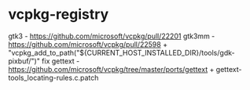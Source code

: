 # vcpkg-registry

gtk3 - https://github.com/microsoft/vcpkg/pull/22201
gtk3mm - https://github.com/microsoft/vcpkg/pull/22598 + "vcpkg_add_to_path("${CURRENT_HOST_INSTALLED_DIR}/tools/gdk-pixbuf/")" fix
gettext - https://github.com/microsoft/vcpkg/tree/master/ports/gettext + gettext-tools_locating-rules.c.patch

